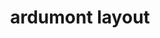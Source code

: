 ---
layout: layouts/keymapdb_entry.njk
OS: ['MacOS']
keymapAuthor: ardumont
firmware: QMK
hasHomeRowMods: False
hasLetterOnThumb: False
hasVerticalCombos: False
keymapImage: https://i.imgur.com/tuk64AI.png
imageDate: idk
keyCount: 44
keyboard: Keyboardio Atreus
baseLayouts: ["QWERTY"]
languages: ['English']
layerCount: 3
title: "ardumont layout"
isSplit: False
stagger: columnar
summary: 
keymapUrl: https://github.com/ardumont/qmk_firmware/tree/master/keyboards/keyboardio/atreus/keymaps/ardumont
writeup: https://github.com/ardumont/qmk_firmware/tree/master/keyboards/keyboardio/atreus/keymaps/ardumont/readme.md
---